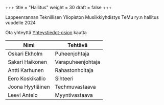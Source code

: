 +++
title = "Hallitus"
weight = 30
draft = false
+++

Lappeenrannan Teknillisen Yliopiston Musiikkiyhdistys TeMu ry:n hallitus vuodelle 2024

Ota yhteyttä [Yhteystiedot-osion](#contact) kautta

| Nimi             | Tehtävä           |
| ---------------- | ----------------- |
| Oskari Ekholm    | Puheenjohtaja     |
| Sakari Haikonen  | Varapuheenjohtaja |
| Antti Karhunen   | Rahastonhoitaja   |
| Eero Koskikallio | Sihteeri          |
| Joona Hyytiäinen | Techmuvastaava    |
| Leevi Antelo     | Myyntivastaava    |

